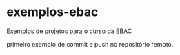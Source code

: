 # exemplos-ebac
Exemplos de projetos para o curso da EBAC

primeiro exemplo de commit e push no repositório remoto. 